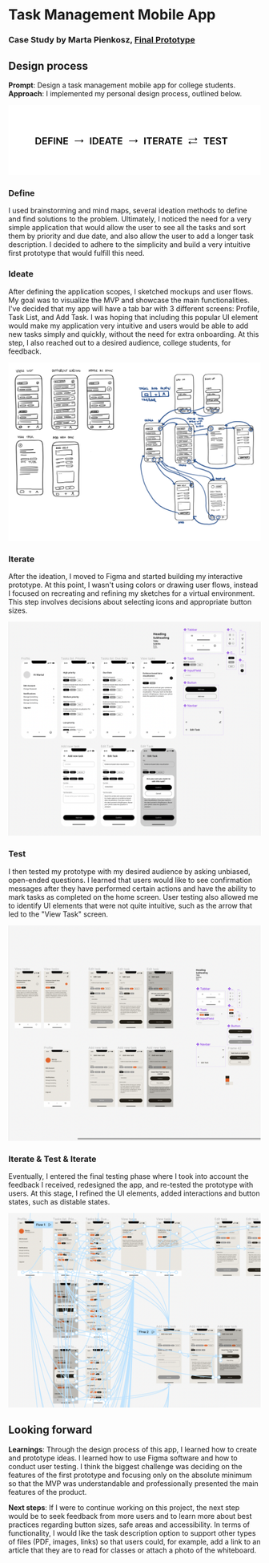 # Task Management Mobile App
### Case Study by Marta Pienkosz, [Final Prototype](https://www.figma.com/proto/PPEfUdjkdwkOGH76aLk0D6/Prototyping-App?page-id=0%3A1&node-id=1%3A2&starting-point-node-id=1%3A2)


## Design process
**Prompt**: Design a task management mobile app for college students.
**Approach**: I implemented my personal design process, outlined below.

![](images/desighProcess.png)

### Define

I used brainstorming and mind maps, several ideation methods to define and find solutions to the problem. Ultimately, I noticed the need for a very simple application that would allow the user to see all the tasks and sort them by priority and due date, and also allow the user to add a longer task description. I decided to adhere to the simplicity and build a very intuitive first prototype that would fulfill this need.

### Ideate

After defining the application scopes, I sketched mockups and user flows. My goal was to visualize the MVP and showcase the main functionalities. I've decided that my app will have a tab bar with 3 different screens: Profile, Task List, and Add Task. I was hoping that including this popular UI element would make my application very intuitive and users would be able to add new tasks simply and quickly, without the need for extra onboarding. At this step, I also reached out to a desired audience, college students, for feedback.

![](images/1.png)

### Iterate
After the ideation, I moved to Figma and started building my interactive prototype. At this point, I wasn't using colors or drawing user flows, instead I focused on recreating and refining my sketches for a virtual environment. This step involves decisions about selecting icons and appropriate button sizes.

![](images/2.png)

### Test
I then tested my prototype with my desired audience by asking unbiased, open-ended questions. I learned that users would like to see confirmation messages after they have performed certain actions and have the ability to mark tasks as completed on the home screen. User testing also allowed me to identify UI elements that were not quite intuitive, such as the arrow that led to the "View Task" screen.

![](images/4.png)

### Iterate & Test & Iterate
Eventually, I entered the final testing phase where I took into account the feedback I received, redesigned the app, and re-tested the prototype with users. At this stage, I refined the UI elements, added interactions and button states, such as distable states.

![](images/3.png)

## Looking forward

**Learnings**: Through the design process of this app, I learned how to create and prototype ideas. I learned how to use Figma software and how to conduct user testing. I think the biggest challenge was deciding on the features of the first prototype and focusing only on the absolute minimum so that the MVP was understandable and professionally presented the main features of the product.

**Next steps**: If I were to continue working on this project, the next step would be to seek feedback from more users and to learn more about best practices regarding button sizes, safe areas and accessibility. In terms of functionality, I would like the task description option to support other types of files (PDF, images, links) so that users could, for example, add a link to an article that they are to read for classes or attach a photo of the whiteboard.
